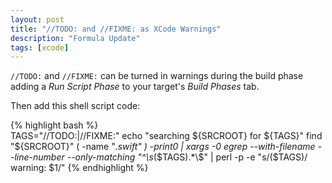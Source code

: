 ```yaml
---
layout: post
title: "//TODO: and //FIXME: as XCode Warnings"
description: "Formula Update"
tags: [xcode]
---
```


`//TODO:` and `//FIXME:` can be turned in warnings during the build phase adding a 
_Run Script Phase_ to your target's _Build Phases_ tab.

Then add this shell script code:

{% highlight bash %}	
TAGS="\/\/TODO:|\/\/FIXME:"
echo "searching ${SRCROOT} for ${TAGS}"
find "${SRCROOT}" \( -name "*.swift" \) -print0 | xargs -0 egrep --with-filename --line-number --only-matching "^\s*($TAGS).*\$" | perl -p -e "s/($TAGS)/ warning: \$1/"
{% endhighlight %}	
	


	